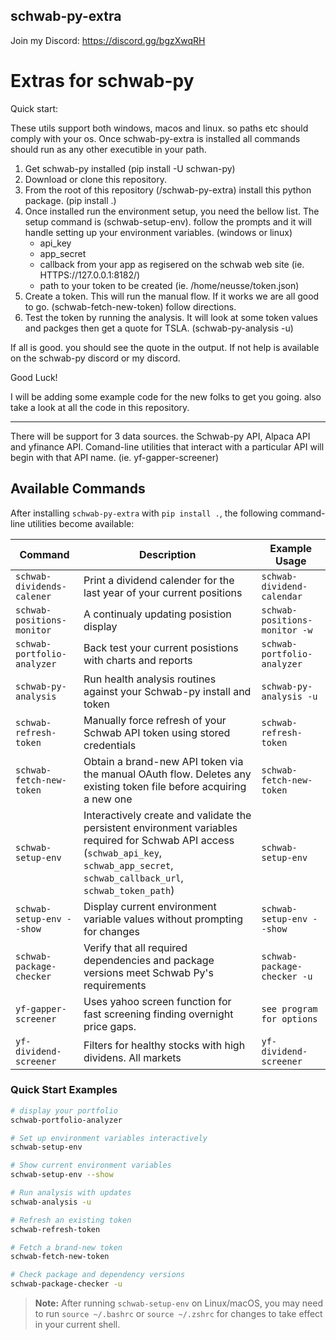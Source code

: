 schwab-py-extra
---------------

Join my Discord:  https://discord.gg/bgzXwqRH


# Extras for schwab-py

Quick start:

These utils support both windows, macos and linux.  so paths etc should comply with your os. Once schwab-py-extra is installed all commands should run as any other executible in your path.  

1. Get schwab-py installed (pip install -U schwan-py)
2. Download or clone this repository.
3. From the root of this repository (/schwab-py-extra) install this python package.  (pip install .)
4. Once installed run the environment setup, you need the bellow list. The setup command is (schwab-setup-env). follow the prompts and it will handle setting up your environment variables. (windows or linux)
   * api_key
   * app_secret
   * callback from your app as regisered on the schwab web site (ie. HTTPS://127.0.0.1:8182/)
   * path to your token to be created (ie. /home/neusse/token.json)
5. Create a token. This will run the manual flow. If it works we are all good to go. (schwab-fetch-new-token) follow directions.
6. Test the token by running the analysis. It will look at some token values and packges then get a quote for TSLA. (schwab-py-analysis -u)

If all is good.  you should see the quote in the output.  If not help is available on the schwab-py discord or my discord.

Good Luck!

I will be adding some example code for the new folks to get you going.  also take a look at all the code in this repository. 

-------

There will be support for 3 data sources.  the Schwab-py API, Alpaca API and yfinance API.
Comand-line utilities that interact with a particular API will begin with that API name. (ie. yf-gapper-screener)

## Available Commands

After installing `schwab-py-extra` with `pip install .`, the following command-line utilities become available:

| Command | Description | Example Usage |
|---------|-------------|---------------|
| `schwab-dividends-calener` | Print a dividend calender for the last year of your current positions | `schwab-dividend-calendar` |
| `schwab-positions-monitor` | A continualy updating posistion display | `schwab-positions-monitor -w` |
| `schwab-portfolio-analyzer` | Back test your current posistions with charts and reports | `schwab-portfolio-analyzer` | 
| `schwab-py-analysis` | Run health analysis routines against your Schwab-py install and token | `schwab-py-analysis -u` |
| `schwab-refresh-token` | Manually force refresh of your Schwab API token using stored credentials | `schwab-refresh-token` |
| `schwab-fetch-new-token` | Obtain a brand-new API token via the manual OAuth flow. Deletes any existing token file before acquiring a new one | `schwab-fetch-new-token` |
| `schwab-setup-env` | Interactively create and validate the persistent environment variables required for Schwab API access (`schwab_api_key`, `schwab_app_secret`, `schwab_callback_url`, `schwab_token_path`) | `schwab-setup-env` |
| `schwab-setup-env --show` | Display current environment variable values without prompting for changes | `schwab-setup-env --show` |
| `schwab-package-checker` | Verify that all required dependencies and package versions meet Schwab Py's requirements | `schwab-package-checker -u` |
| `yf-gapper-screener` | Uses yahoo screen function for fast screening finding overnight price gaps. | `see program for options` |
| `yf-dividend-screener` | Filters for healthy stocks with high dividens.  All markets | `yf-dividend-screener` |



### Quick Start Examples

```bash
# display your portfolio
schwab-portfolio-analyzer

# Set up environment variables interactively
schwab-setup-env

# Show current environment variables
schwab-setup-env --show

# Run analysis with updates
schwab-analysis -u

# Refresh an existing token
schwab-refresh-token

# Fetch a brand-new token
schwab-fetch-new-token

# Check package and dependency versions
schwab-package-checker -u
```

> **Note:** After running `schwab-setup-env` on Linux/macOS, you may need to run `source ~/.bashrc` or `source ~/.zshrc` for changes to take effect in your current shell.
